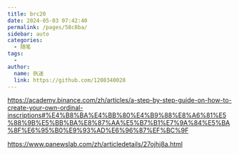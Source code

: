 ```yaml
---
title: brc20
date: 2024-05-03 07:42:40
permalink: /pages/58c8ba/
sidebar: auto
categories:
  - 随笔
tags:
  - 
author: 
  name: 执迷
  link: https://github.com/1208340028
---
```

https://academy.binance.com/zh/articles/a-step-by-step-guide-on-how-to-create-your-own-ordinal-inscriptions#%E4%B8%BA%E4%BB%80%E4%B9%88%E8%A6%81%E5%88%9B%E5%BB%BA%E8%87%AA%E5%B7%B1%E7%9A%84%E5%BA%8F%E6%95%B0%E9%93%AD%E6%96%87%EF%BC%9F

https://www.panewslab.com/zh/articledetails/27ojhj8a.html